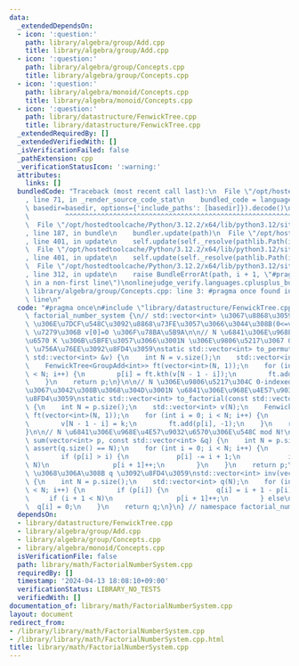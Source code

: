 ```yaml
---
data:
  _extendedDependsOn:
  - icon: ':question:'
    path: library/algebra/group/Add.cpp
    title: library/algebra/group/Add.cpp
  - icon: ':question:'
    path: library/algebra/group/Concepts.cpp
    title: library/algebra/group/Concepts.cpp
  - icon: ':question:'
    path: library/algebra/monoid/Concepts.cpp
    title: library/algebra/monoid/Concepts.cpp
  - icon: ':question:'
    path: library/datastructure/FenwickTree.cpp
    title: library/datastructure/FenwickTree.cpp
  _extendedRequiredBy: []
  _extendedVerifiedWith: []
  _isVerificationFailed: false
  _pathExtension: cpp
  _verificationStatusIcon: ':warning:'
  attributes:
    links: []
  bundledCode: "Traceback (most recent call last):\n  File \"/opt/hostedtoolcache/Python/3.12.2/x64/lib/python3.12/site-packages/onlinejudge_verify/documentation/build.py\"\
    , line 71, in _render_source_code_stat\n    bundled_code = language.bundle(stat.path,\
    \ basedir=basedir, options={'include_paths': [basedir]}).decode()\n          \
    \         ^^^^^^^^^^^^^^^^^^^^^^^^^^^^^^^^^^^^^^^^^^^^^^^^^^^^^^^^^^^^^^^^^^^^^^^^^^^^^^^^^\n\
    \  File \"/opt/hostedtoolcache/Python/3.12.2/x64/lib/python3.12/site-packages/onlinejudge_verify/languages/cplusplus.py\"\
    , line 187, in bundle\n    bundler.update(path)\n  File \"/opt/hostedtoolcache/Python/3.12.2/x64/lib/python3.12/site-packages/onlinejudge_verify/languages/cplusplus_bundle.py\"\
    , line 401, in update\n    self.update(self._resolve(pathlib.Path(included), included_from=path))\n\
    \  File \"/opt/hostedtoolcache/Python/3.12.2/x64/lib/python3.12/site-packages/onlinejudge_verify/languages/cplusplus_bundle.py\"\
    , line 401, in update\n    self.update(self._resolve(pathlib.Path(included), included_from=path))\n\
    \  File \"/opt/hostedtoolcache/Python/3.12.2/x64/lib/python3.12/site-packages/onlinejudge_verify/languages/cplusplus_bundle.py\"\
    , line 312, in update\n    raise BundleErrorAt(path, i + 1, \"#pragma once found\
    \ in a non-first line\")\nonlinejudge_verify.languages.cplusplus_bundle.BundleErrorAt:\
    \ library/algebra/group/Concepts.cpp: line 3: #pragma once found in a non-first\
    \ line\n"
  code: "#pragma once\n#include \"library/datastructure/FenwickTree.cpp\"\nnamespace\
    \ factorial_number_system {\n// std::vector<int> \u3067\u8868\u3059\n// v[i]*i!\
    \ \u306E\u7DCF\u548C\u3092\u8868\u73FE\u3057\u3066\u3044\u308B(0<=v[i]<=i)\n//\
    \ \u7279\u306B v[0]=0 \u306F\u78BA\u5B9A\n\n// N \u6841\u306E\u968E\u4E57\u9032\
    \u6570 K \u306B\u5BFE\u3057\u3066\u3001N \u306E\u9806\u5217\u3067 0-indexed K\
    \ \u756A\u76EE\u3092\u8FD4\u3059\nstatic std::vector<int> to_permutation(const\
    \ std::vector<int> &v) {\n    int N = v.size();\n    std::vector<int> p(N);\n\
    \    FenwickTree<GroupAdd<int>> ft(vector<int>(N, 1));\n    for (int i = 0; i\
    \ < N; i++) {\n        p[i] = ft.kth(v[N - 1 - i]);\n        ft.add(p[i], -1);\n\
    \    }\n    return p;\n}\n\n// N \u306E\u9806\u5217\u304C 0-indexed K \u756A\u76EE\
    \u3067\u3042\u308B\u3068\u304D\u3001N \u6841\u306E\u968E\u4E57\u9032\u6570 K \u3092\
    \u8FD4\u3059\nstatic std::vector<int> to_factorial(const std::vector<int> &p)\
    \ {\n    int N = p.size();\n    std::vector<int> v(N);\n    FenwickTree<GroupAdd<int>>\
    \ ft(vector<int>(N, 1));\n    for (int i = 0; i < N; i++) {\n        int k = ft.sum(p[i]);\n\
    \        v[N - 1 - i] = k;\n        ft.add(p[i], -1);\n    }\n    return v;\n\
    }\n\n// N \u6841\u306E\u968E\u4E57\u9032\u6570\u306E\u548C mod N!\nstd::vector<int>\
    \ sum(vector<int> p, const std::vector<int> &q) {\n    int N = p.size();\n   \
    \ assert(q.size() == N);\n    for (int i = 0; i < N; i++) {\n        p[i] += q[i];\n\
    \        if (p[i] > i) {\n            p[i] -= i + 1;\n            if (i + 1 <\
    \ N)\n                p[i + 1]++;\n        }\n    }\n    return p;\n}\n\n// sum(p,q)=0\
    \ \u3068\u306A\u308B q \u3092\u8FD4\u3059\nstd::vector<int> inv(vector<int> p)\
    \ {\n    int N = p.size();\n    std::vector<int> q(N);\n    for (int i = 0; i\
    \ < N; i++) {\n        if (p[i]) {\n            q[i] = i + 1 - p[i];\n       \
    \     if (i + 1 < N)\n                p[i + 1]++;\n        } else\n          \
    \  q[i] = 0;\n    }\n    return q;\n}\n} // namespace factorial_number_system\n"
  dependsOn:
  - library/datastructure/FenwickTree.cpp
  - library/algebra/group/Add.cpp
  - library/algebra/group/Concepts.cpp
  - library/algebra/monoid/Concepts.cpp
  isVerificationFile: false
  path: library/math/FactorialNumberSystem.cpp
  requiredBy: []
  timestamp: '2024-04-13 18:08:10+09:00'
  verificationStatus: LIBRARY_NO_TESTS
  verifiedWith: []
documentation_of: library/math/FactorialNumberSystem.cpp
layout: document
redirect_from:
- /library/library/math/FactorialNumberSystem.cpp
- /library/library/math/FactorialNumberSystem.cpp.html
title: library/math/FactorialNumberSystem.cpp
---
```


